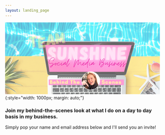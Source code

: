 ```yaml
---
layout: landing_page
---
```


![Behind The Scenes](/i/sunshinestudio/sunshinementorship/behind-scenes.png){:style="width: 1000px; margin: auto;"}

### Join my behind-the-scenes look at what I do on a day to day basis in my business.
Simply pop your name and email address below and I'll send you an invite!

<script async data-uid="e0db9a0c06" src="https://inspiring-life-design.ck.page/e0db9a0c06/index.js"></script>


